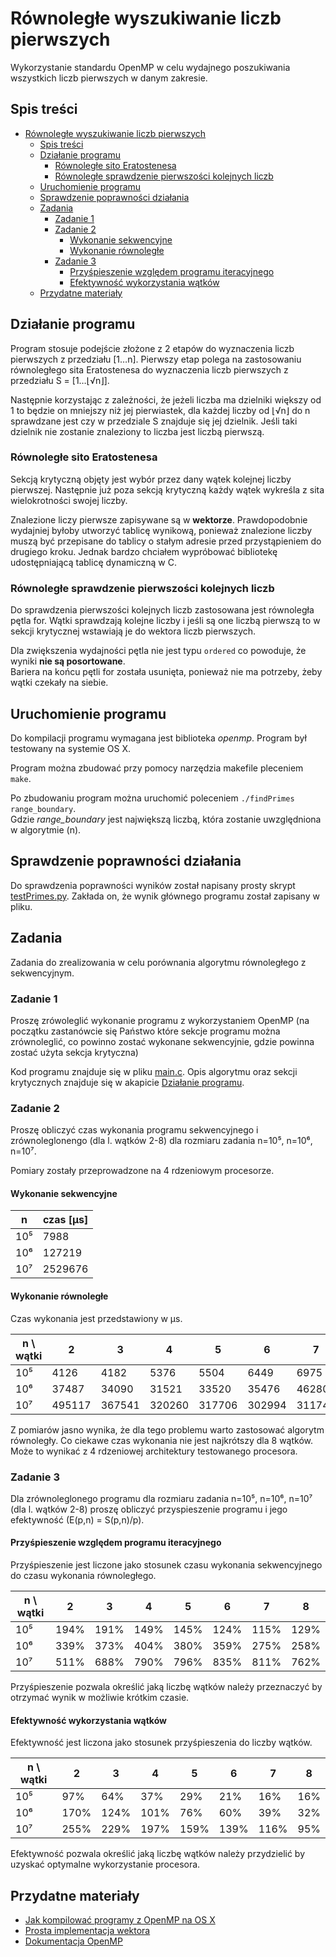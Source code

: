 # Równoległe wyszukiwanie liczb pierwszych

<!-- Link do repozytorium: https://github.com/SiwyKrzysiek/parallel-prime-search -->

Wykorzystanie standardu OpenMP w celu wydajnego poszukiwania wszystkich liczb pierwszych w danym zakresie.

## Spis treści

- [Równoległe wyszukiwanie liczb pierwszych](#równoległe-wyszukiwanie-liczb-pierwszych)
  - [Spis treści](#spis-treści)
  - [Działanie programu](#działanie-programu)
    - [Równoległe sito Eratostenesa](#równoległe-sito-eratostenesa)
    - [Równoległe sprawdzenie pierwszości kolejnych liczb](#równoległe-sprawdzenie-pierwszości-kolejnych-liczb)
  - [Uruchomienie programu](#uruchomienie-programu)
  - [Sprawdzenie poprawności działania](#sprawdzenie-poprawności-działania)
  - [Zadania](#zadania)
    - [Zadanie 1](#zadanie-1)
    - [Zadanie 2](#zadanie-2)
      - [Wykonanie sekwencyjne](#wykonanie-sekwencyjne)
      - [Wykonanie równoległe](#wykonanie-równoległe)
    - [Zadanie 3](#zadanie-3)
      - [Przyśpieszenie względem programu iteracyjnego](#przyśpieszenie-względem-programu-iteracyjnego)
      - [Efektywność wykorzystania wątków](#efektywnośćwykorzystania-wątków)
  - [Przydatne materiały](#przydatne-materiały)

## Działanie programu

Program stosuje podejście złożone z 2 etapów do wyznaczenia liczb pierwszych z przedziału [1…n].
Pierwszy etap polega na zastosowaniu równoległego sita Eratostenesa do wyznaczenia liczb pierwszych z przedziału S = [1…⌊√n⌋].

Następnie korzystając z zależności, że jeżeli liczba ma dzielniki większy od 1 to będzie on mniejszy niż jej pierwiastek, dla każdej liczby od ⌊√n⌋ do n sprawdzane jest czy w przedziale S znajduje się jej dzielnik.
Jeśli taki dzielnik nie zostanie znaleziony to liczba jest liczbą pierwszą.

### Równoległe sito Eratostenesa

Sekcją krytyczną objęty jest wybór przez dany wątek kolejnej liczby pierwszej. Następnie już poza sekcją krytyczną każdy wątek wykreśla z sita wielokrotności swojej liczby.

Znalezione liczy pierwsze zapisywane są w **wektorze**.
Prawdopodobnie wydajniej byłoby utworzyć tablicę wynikową, ponieważ znalezione liczby muszą być przepisane do tablicy o stałym adresie przed przystąpieniem do drugiego kroku. Jednak bardzo chciałem wypróbować bibliotekę udostępniającą tablicę dynamiczną w C.

### Równoległe sprawdzenie pierwszości kolejnych liczb

Do sprawdzenia pierwszości kolejnych liczb zastosowana jest równoległa pętla for. Wątki sprawdzają kolejne liczby i jeśli są one liczbą pierwszą to w sekcji krytycznej wstawiają je do wektora liczb pierwszych.

Dla zwiększenia wydajności pętla nie jest typu `ordered` co powoduje, że wyniki **nie są posortowane**.  
Bariera na końcu pętli for została usunięta, ponieważ nie ma potrzeby, żeby wątki czekały na siebie.

## Uruchomienie programu

Do kompilacji programu wymagana jest biblioteka _openmp_. Program był testowany na systemie OS X.

Program można zbudować przy pomocy narzędzia makefile pleceniem `make`.

Po zbudowaniu program można uruchomić poleceniem `./findPrimes range_boundary`.  
Gdzie _range\_boundary_ jest największą liczbą, która zostanie uwzględniona w algorytmie (n).

## Sprawdzenie poprawności działania

Do sprawdzenia poprawności wyników został napisany prosty skrypt [testPrimes.py](testPrimes.py). Zakłada on, że wynik głównego programu został zapisany w pliku.

## Zadania

Zadania do zrealizowania w celu porównania algorytmu równoległego z sekwencyjnym.

### Zadanie 1

Proszę zrówoleglić wykonanie programu z wykorzystaniem OpenMP (na początku zastanówcie się Państwo które sekcje programu można zrównoleglić, co powinno zostać wykonane sekwencyjnie, gdzie powinna zostać użyta sekcja krytyczna)

Kod programu znajduje się w pliku [main.c](./main.c).
Opis algorytmu oraz sekcji krytycznych znajduje się w akapicie [Działanie programu](#Działanie-programu).

### Zadanie 2

Proszę obliczyć czas wykonania programu sekwencyjnego i zrównoleglonengo (dla l. wątków 2-8) dla rozmiaru zadania n=10⁵, n=10⁶, n=10⁷.

Pomiary zostały przeprowadzone na 4 rdzeniowym procesorze.

#### Wykonanie sekwencyjne

| n   | czas \[µs\] |
| --- | ----------- |
| 10⁵ | 7988        |
| 10⁶ | 127219      |
| 10⁷ | 2529676     |

#### Wykonanie równoległe

Czas wykonania jest przedstawiony w µs.

| n \\ wątki | 2      | 3      | 4      | 5      | 6      | 7      | 8      |
| ---------- | ------ | ------ | ------ | ------ | ------ | ------ | ------ |
| 10⁵        | 4126   | 4182   | 5376   | 5504   | 6449   | 6975   | 6213   |
| 10⁶        | 37487  | 34090  | 31521  | 33520  | 35476  | 46280  | 49261  |
| 10⁷        | 495117 | 367541 | 320260 | 317706 | 302994 | 311747 | 331973 |

Z pomiarów jasno wynika, że dla tego problemu warto zastosować algorytm równoległy.
Co ciekawe czas wykonania nie jest najkrótszy dla 8 wątków. Może to wynikać z 4 rdzeniowej architektury testowanego procesora.

### Zadanie 3

Dla zrównoleglonego programu dla rozmiaru zadania n=10⁵, n=10⁶, n=10⁷ (dla l. wątków 2-8) proszę obliczyć przyspieszenie programu i jego efektywność (E(p,n) = S(p,n)/p).

#### Przyśpieszenie względem programu iteracyjnego

Przyśpieszenie jest liczone jako stosunek czasu wykonania sekwencyjnego do czasu wykonania równoległego.

| n \\ wątki | 2    | 3    | 4    | 5    | 6    | 7    | 8    |
| ---------- | ---- | ---- | ---- | ---- | ---- | ---- | ---- |
| 10⁵        | 194% | 191% | 149% | 145% | 124% | 115% | 129% |
| 10⁶        | 339% | 373% | 404% | 380% | 359% | 275% | 258% |
| 10⁷        | 511% | 688% | 790% | 796% | 835% | 811% | 762% |

Przyśpieszenie pozwala określić jaką liczbę wątków należy przeznaczyć by otrzymać wynik w możliwie krótkim czasie.

#### Efektywność wykorzystania wątków

Efektywność jest liczona jako stosunek przyśpieszenia do liczby wątków.

| n \\ wątki | 2    | 3    | 4    | 5    | 6    | 7    | 8   |
| ---------- | ---- | ---- | ---- | ---- | ---- | ---- | --- |
| 10⁵        | 97%  | 64%  | 37%  | 29%  | 21%  | 16%  | 16% |
| 10⁶        | 170% | 124% | 101% | 76%  | 60%  | 39%  | 32% |
| 10⁷        | 255% | 229% | 197% | 159% | 139% | 116% | 95% |

Efektywność pozwala określić jaką liczbę wątków należy przydzielić by uzyskać optymalne wykorzystanie procesora.

## Przydatne materiały

- [Jak kompilować programy z OpenMP na OS X](https://iscinumpy.gitlab.io/post/omp-on-high-sierra/)
- [Prosta implementacja wektora](https://github.com/eteran/c-vector)
- [Dokumentacja OpenMP](https://docs.microsoft.com/en-us/cpp/parallel/openmp/2-directives)
